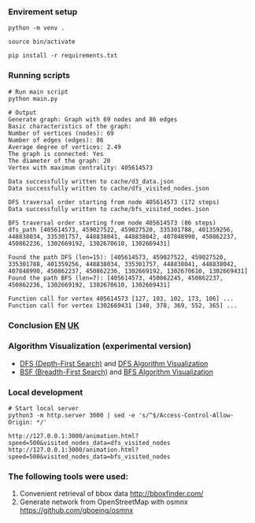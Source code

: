 ### Envirement setup

```
python -m venv .

source bin/activate

pip install -r requirements.txt
```

### Running scripts

```
# Run main script
python main.py

# Output
Generate graph: Graph with 69 nodes and 86 edges
Basic characteristics of the graph:
Number of vertices (nodes): 69
Number of edges (edges): 86
Average degree of vertices: 2.49
The graph is connected: Yes
The diameter of the graph: 20
Vertex with maximum centrality: 405614573

Data successfully written to cache/d3_data.json
Data successfully written to cache/dfs_visited_nodes.json

DFS traversal order starting from node 405614573 (172 steps)
Data successfully written to cache/bfs_visited_nodes.json

BFS traversal order starting from node 405614573 (86 steps)
dfs_path [405614573, 459027522, 459027520, 335301788, 401359256, 448838034, 335301757, 448838041, 448838042, 407848990, 450862237, 450862236, 1302669192, 1302670610, 1302669431]

Found the path DFS (len=15): [405614573, 459027522, 459027520, 335301788, 401359256, 448838034, 335301757, 448838041, 448838042, 407848990, 450862237, 450862236, 1302669192, 1302670610, 1302669431]
Found the path BFS (len=7): [405614573, 450862245, 450862237, 450862236, 1302669192, 1302670610, 1302669431]

Function call for vertex 405614573 [127, 103, 102, 173, 106] ...
Function call for vertex 1302669431 [340, 378, 369, 552, 365] ...

```

### Conclusion [EN](conclusions_en.md) [UK](conclusions_uk.md)

### Algorithm Visualization (experimental version)

- [DFS (Depth-First Search)](/animation.html?speed=500&visited_nodes_data=dfs_visited_nodes) and [DFS Algorithm Visualization](images/dfs_algorithm_visualization.webm)
- [BSF (Breadth-First Search)](/animation.html?speed=500&visited_nodes_data=bfs_visited_nodes) and [BFS Algorithm Visualization](images/bfs_algorithm_visualization.webm)

### Local development

```
# Start local server
python3 -m http.server 3000 | sed -e 's/^$/Access-Control-Allow-Origin: */'

http://127.0.0.1:3000/animation.html?speed=500&visited_nodes_data=dfs_visited_nodes
http://127.0.0.1:3000/animation.html?speed=500&visited_nodes_data=bfs_visited_nodes
```

### The following tools were used:

1. Convenient retrieval of bbox data http://bboxfinder.com/
2. Generate network from OpenStreetMap with osmnx https://github.com/gboeing/osmnx
